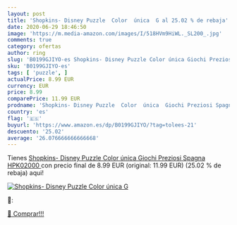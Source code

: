 ```yaml
---
layout: post
title: 'Shopkins- Disney Puzzle  Color  única  G al 25.02 % de rebaja'
date: 2020-06-29 18:46:50
image: 'https://m.media-amazon.com/images/I/518HVm9HiWL._SL200_.jpg'
comments: true
category: ofertas
author: ring
slug: 'B0199GJIYO-es Shopkins- Disney Puzzle Color única Giochi Preziosi Spagna...'
sku: 'B0199GJIYO-es'
tags: [ 'puzzle', ]
actualPrice: 8.99 EUR
currency: EUR
price: 8.99
comparePrice: 11.99 EUR
prodname: 'Shopkins- Disney Puzzle  Color  única  Giochi Preziosi Spagna HPK02000 '
country: 'es'
flag: '🇪🇸'
buyurl: 'https://www.amazon.es/dp/B0199GJIYO/?tag=tolees-21'
descuento: '25.02'
average: '26.076666666666668'
---
```


Tienes [Shopkins- Disney Puzzle  Color  única  Giochi Preziosi Spagna HPK02000 ](https://www.amazon.es/dp/B0199GJIYO/?tag=tolees-21) con precio final de  8.99 EUR (original: 11.99 EUR) (25.02 %  de rebaja) aqui!

[![Shopkins- Disney Puzzle  Color  única  G](https://m.media-amazon.com/images/I/518HVm9HiWL._SL200_.jpg)](https://www.amazon.es/dp/B0199GJIYO/?tag=tolees-21)

🔎:


[🛒 Comprar!!!](https://www.amazon.es/dp/B0199GJIYO/?tag=tolees-21)

